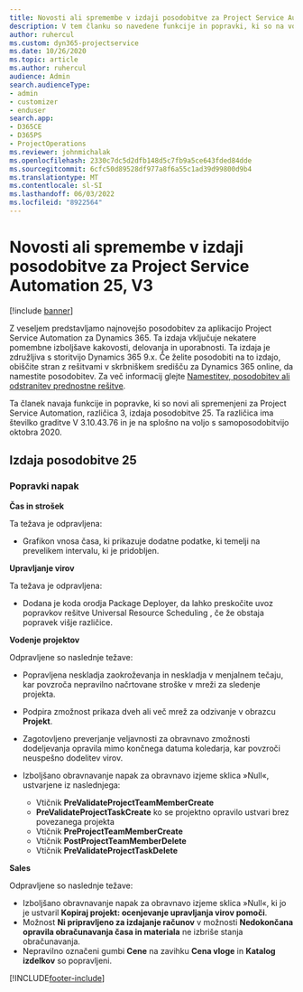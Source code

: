 ```yaml
---
title: Novosti ali spremembe v izdaji posodobitve za Project Service Automation 25, V3
description: V tem članku so navedene funkcije in popravki, ki so na voljo za Project Service Automation V3, izdaja posodobitve 25.
author: ruhercul
ms.custom: dyn365-projectservice
ms.date: 10/26/2020
ms.topic: article
ms.author: ruhercul
audience: Admin
search.audienceType:
- admin
- customizer
- enduser
search.app:
- D365CE
- D365PS
- ProjectOperations
ms.reviewer: johnmichalak
ms.openlocfilehash: 2330c7dc5d2dfb148d5c7fb9a5ce643fded84dde
ms.sourcegitcommit: 6cfc50d89528df977a8f6a55c1ad39d99800d9b4
ms.translationtype: MT
ms.contentlocale: sl-SI
ms.lasthandoff: 06/03/2022
ms.locfileid: "8922564"
---
```

# <a name="whats-new-or-changed-in-project-service-automation-update-release-25-v3"></a>Novosti ali spremembe v izdaji posodobitve za Project Service Automation 25, V3

[!include [banner](../includes/psa-now-project-operations.md)]

Z veseljem predstavljamo najnovejšo posodobitev za aplikacijo Project Service Automation za Dynamics 365. Ta izdaja vključuje nekatere pomembne izboljšave kakovosti, delovanja in uporabnosti. Ta izdaja je združljiva s storitvijo Dynamics 365 9.x. Če želite posodobiti na to izdajo, obiščite stran z rešitvami v skrbniškem središču za Dynamics 365 online, da namestite posodobitev. Za več informacij glejte [Namestitev, posodobitev ali odstranitev prednostne rešitve](/power-platform/admin/install-remove-preferred-solution).

Ta članek navaja funkcije in popravke, ki so novi ali spremenjeni za Project Service Automation, različica 3, izdaja posodobitve 25. Ta različica ima številko graditve V 3.10.43.76 in je na splošno na voljo s samoposodobitvijo oktobra 2020.

## <a name="update-release-25"></a>Izdaja posodobitve 25

### <a name="bug-fixes"></a>Popravki napak

**Čas in strošek**

Ta težava je odpravljena:

- Grafikon vnosa časa, ki prikazuje dodatne podatke, ki temelji na prevelikem intervalu, ki je pridobljen.

**Upravljanje virov**

Ta težava je odpravljena:

- Dodana je koda orodja Package Deployer, da lahko preskočite uvoz popravkov rešitve Universal Resource Scheduling , če že obstaja popravek višje različice.

**Vodenje projektov**

Odpravljene so naslednje težave:

- Popravljena neskladja zaokroževanja in neskladja v menjalnem tečaju, kar povzroča nepravilno načrtovane stroške v mreži za sledenje projekta.
- Podpira zmožnost prikaza dveh ali več mrež za odzivanje v obrazcu **Projekt**.
- Zagotovljeno preverjanje veljavnosti za obravnavo zmožnosti dodeljevanja opravila mimo končnega datuma koledarja, kar povzroči neuspešno dodelitev virov.
- Izboljšano obravnavanje napak za obravnavo izjeme sklica »Null«, ustvarjene iz naslednjega:

    - Vtičnik **PreValidateProjectTeamMemberCreate**
    - **PreValidateProjectTaskCreate** ko se projektno opravilo ustvari brez povezanega projekta
    - Vtičnik **PreProjectTeamMemberCreate**
    - Vtičnik **PostProjectTeamMemberDelete**
    - Vtičnik **PreValidateProjectTaskDelete**

**Sales**

Odpravljene so naslednje težave:

- Izboljšano obravnavanje napak za obravnavo izjeme sklica »Null«, ki jo je ustvaril **Kopiraj projekt: ocenjevanje upravljanja virov pomoči**.
- Možnost **Ni pripravljeno za izdajanje računov** v možnosti **Nedokončana opravila obračunavanja časa in materiala** ne izbriše stanja obračunavanja.
- Nepravilno označeni gumbi **Cene** na zavihku **Cena vloge** in **Katalog izdelkov** so popravljeni.


[!INCLUDE[footer-include](../includes/footer-banner.md)]
